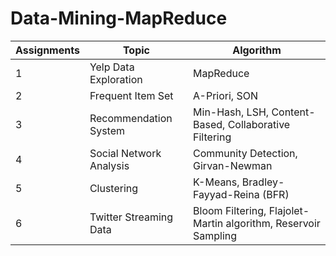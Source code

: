 # Data-Mining-MapReduce

| Assignments  | Topic | Algorithm |
| ------------- | ------------- | ------------- |
| 1  | Yelp Data Exploration  | MapReduce |
| 2  |  Frequent Item Set  | A-Priori, SON |
| 3  | Recommendation System  | Min-Hash, LSH, Content-Based, Collaborative Filtering|
| 4  |  Social Network Analysis  | Community Detection, Girvan-Newman |
| 5  | Clustering  | K-Means, Bradley-Fayyad-Reina (BFR) |
| 6  | Twitter Streaming Data | Bloom Filtering, Flajolet-Martin algorithm, Reservoir Sampling|
